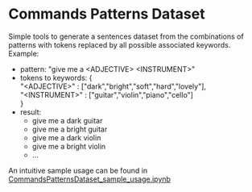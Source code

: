 # Commands Patterns Dataset
Simple tools to generate a sentences dataset from the combinations of patterns with tokens replaced by all possible associated keywords.  
Example: 
 * pattern: "give me a \<ADJECTIVE\> \<INSTRUMENT\>"
 * tokens to keywords: {  
    "\<ADJECTIVE\>" : ["dark","bright","soft","hard","lovely"],  
    "\<INSTRUMENT\>" : ["guitar","violin","piano","cello"]  
}  
 * result: 
    * give me a dark guitar
    * give me a bright guitar
    * give me a dark violin
    * give me a bright violin
    * ...

An intuitive sample usage can be found in [CommandsPatternsDataset_sample_usage.ipynb](notebooks/CommandsPatternsDataset_sample_usage.ipynb)